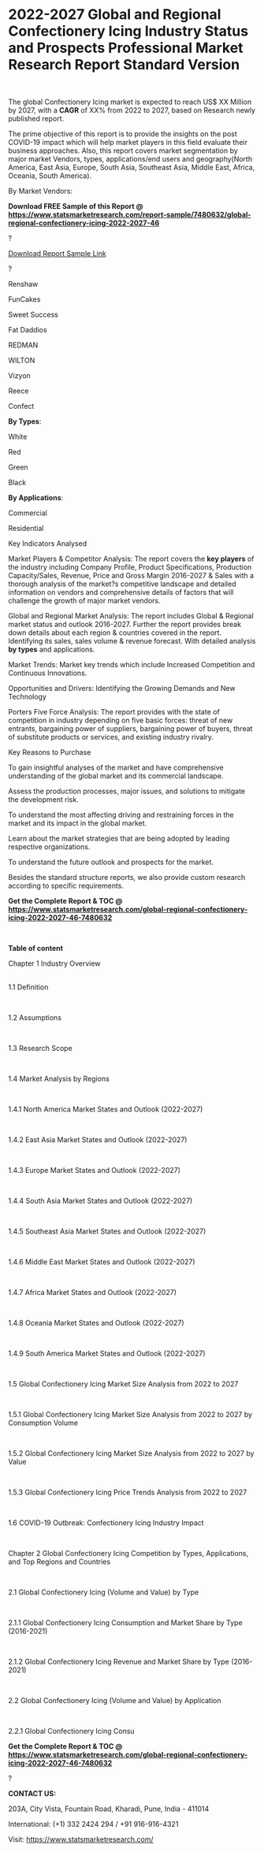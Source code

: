 <h1>2022-2027 Global and Regional Confectionery Icing Industry Status and Prospects Professional Market Research Report Standard Version</h1><br/><p>The global Confectionery Icing market is expected to reach US$ XX Million by 2027, with a <strong>CAGR</strong> of XX% from 2022 to 2027, based on Research newly published report.</p>
 
 
 
 <p>The prime objective of this report is to provide the insights on the post COVID-19 impact which will help market players in this field evaluate their business approaches. Also, this report covers market segmentation by major market Vendors, types, applications/end users and geography(North America, East Asia, Europe, South Asia, Southeast Asia, Middle East, Africa, Oceania, South America).</p>
 
 
 
 <p>By Market Vendors:</p>
 
 
 
 <div><b>Download FREE Sample of this Report @ <a href="https://www.statsmarketresearch.com/download-free-sample/7480632/global-regional-confectionery-icing-2022-2027-46">https://www.statsmarketresearch.com/report-sample/7480632/global-regional-confectionery-icing-2022-2027-46</a></b></div>
 
 
 
 <p>? </p>
 
 
 
 <p><a href="https://www.statsmarketresearch.com/download-free-sample/7480632/global-regional-confectionery-icing-2022-2027-46">Download Report Sample Link</a></p>
 
 
 
 <p>? </p>
 
 
 
 <p>Renshaw</p>
 
 
 
 <p>FunCakes</p>
 
 
 
 <p>Sweet Success</p>
 
 
 
 <p>Fat Daddios</p>
 
 
 
 <p>REDMAN</p>
 
 
 
 <p>WILTON</p>
 
 
 
 <p>Vizyon</p>
 
 
 
 <p>Reece</p>
 
 
 
 <p>Confect</p>
 
 
 
 <p><strong>By Types</strong>:</p>
 
 
 
 <p>White</p>
 
 
 
 <p>Red</p>
 
 
 
 <p>Green</p>
 
 
 
 <p>Black</p>
 
 
 
 <p><strong><strong>By Applications</strong></strong>:</p>
 
 
 
 <p>Commercial</p>
 
 
 
 <p>Residential</p>
 
 
 
 <p>Key Indicators Analysed</p>
 
 
 
 <p>Market Players & Competitor Analysis: The report covers the <strong>key players</strong> of the industry including Company Profile, Product Specifications, Production Capacity/Sales, Revenue, Price and Gross Margin 2016-2027 & Sales with a thorough analysis of the market?s competitive landscape and detailed information on vendors and comprehensive details of factors that will challenge the growth of major market vendors.</p>
 
 
 
 <p>Global and Regional Market Analysis: The report includes Global & Regional market status and outlook 2016-2027. Further the report provides break down details about each region & countries covered in the report. Identifying its sales, sales volume & revenue forecast. With detailed analysis <strong>by types</strong> and applications.</p>
 
 
 
 <p>Market Trends: Market key trends which include Increased Competition and Continuous Innovations.</p>
 
 
 
 <p>Opportunities and Drivers: Identifying the Growing Demands and New Technology</p>
 
 
 
 <p>Porters Five Force Analysis: The report provides with the state of competition in industry depending on five basic forces: threat of new entrants, bargaining power of suppliers, bargaining power of buyers, threat of substitute products or services, and existing industry rivalry.</p>
 
 
 
 <p>Key Reasons to Purchase</p>
 
 
 
 <p>To gain insightful analyses of the market and have comprehensive understanding of the global market and its commercial landscape.</p>
 
 
 
 <p>Assess the production processes, major issues, and solutions to mitigate the development risk.</p>
 
 
 
 <p>To understand the most affecting driving and restraining forces in the market and its impact in the global market.</p>
 
 
 
 <p>Learn about the market strategies that are being adopted by leading respective organizations.</p>
 
 
 
 <p>To understand the future outlook and prospects for the market.</p>
 
 
 
 <p>Besides the standard structure reports, we also provide custom research according to specific requirements.</p>
 
 
 
 <div><b>Get the Complete Report & TOC @ <a href="https://www.statsmarketresearch.com/global-regional-confectionery-icing-2022-2027-46-7480632">https://www.statsmarketresearch.com/global-regional-confectionery-icing-2022-2027-46-7480632</a></b></div>
 
 
 
 <p><br />
 
 <b>Table of content</b></p>
 
 
 
 <p>Chapter 1 Industry Overview<br />
 
 <br />
 
 1.1 Definition<br />
 
 <br />
 
 1.2 Assumptions<br />
 
 <br />
 
 1.3 Research Scope<br />
 
 <br />
 
 1.4 Market Analysis by Regions<br />
 
 <br />
 
 1.4.1 North America Market States and Outlook (2022-2027)<br />
 
 <br />
 
 1.4.2 East Asia Market States and Outlook (2022-2027)<br />
 
 <br />
 
 1.4.3 Europe Market States and Outlook (2022-2027)<br />
 
 <br />
 
 1.4.4 South Asia Market States and Outlook (2022-2027)<br />
 
 <br />
 
 1.4.5 Southeast Asia Market States and Outlook (2022-2027)<br />
 
 <br />
 
 1.4.6 Middle East Market States and Outlook (2022-2027)<br />
 
 <br />
 
 1.4.7 Africa Market States and Outlook (2022-2027)<br />
 
 <br />
 
 1.4.8 Oceania Market States and Outlook (2022-2027)<br />
 
 <br />
 
 1.4.9 South America Market States and Outlook (2022-2027)<br />
 
 <br />
 
 1.5 Global Confectionery Icing Market Size Analysis from 2022 to 2027<br />
 
 <br />
 
 1.5.1 Global Confectionery Icing Market Size Analysis from 2022 to 2027 by Consumption Volume<br />
 
 <br />
 
 1.5.2 Global Confectionery Icing Market Size Analysis from 2022 to 2027 by Value<br />
 
 <br />
 
 1.5.3 Global Confectionery Icing Price Trends Analysis from 2022 to 2027<br />
 
 <br />
 
 1.6 COVID-19 Outbreak: Confectionery Icing Industry Impact<br />
 
 <br />
 
 Chapter 2 Global Confectionery Icing Competition by Types, Applications, and Top Regions and Countries<br />
 
 <br />
 
 2.1 Global Confectionery Icing (Volume and Value) by Type<br />
 
 <br />
 
 2.1.1 Global Confectionery Icing Consumption and Market Share by Type (2016-2021)<br />
 
 <br />
 
 2.1.2 Global Confectionery Icing Revenue and Market Share by Type (2016-2021)<br />
 
 <br />
 
 2.2 Global Confectionery Icing (Volume and Value) by Application<br />
 
 <br />
 
 2.2.1 Global Confectionery Icing Consu</p>
 
 
 
 <div><b>Get the Complete Report & TOC @ <a href="https://www.statsmarketresearch.com/global-regional-confectionery-icing-2022-2027-46-7480632">https://www.statsmarketresearch.com/global-regional-confectionery-icing-2022-2027-46-7480632</a></b></div>
 
 
 
 <p>? </p>
 
 
 
 <p><b>CONTACT US:</b><br />
 
 203A, City Vista, Fountain Road, Kharadi, Pune, India - 411014<br />
 
 International: (+1) 332 2424 294 / +91 916-916-4321<br />
 
 Visit: <a href="https://www.statsmarketresearch.com/">https://www.statsmarketresearch.com/</a></p>